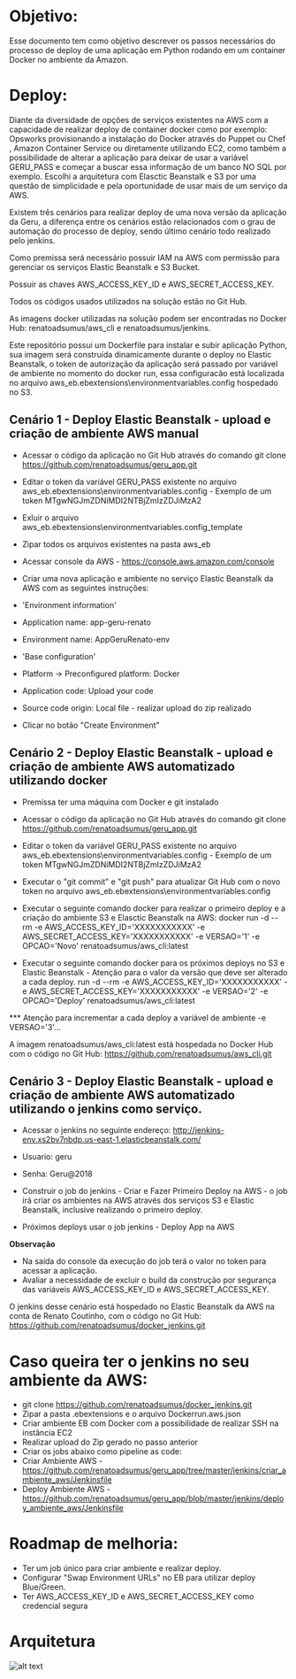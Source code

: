 # Objetivo:

Esse documento tem como objetivo descrever os passos necessários do processo de deploy de uma aplicação em Python rodando em um container Docker no ambiente da Amazon. 


# Deploy:

Diante da diversidade de opções de serviços existentes na AWS com a capacidade de realizar deploy de container docker como por exemplo: Opsworks provisionando a instalação do Docker através do Puppet ou Chef , Amazon Container Service ou diretamente utilizando EC2, como também a possibilidade de alterar a aplicação para deixar de usar a variável GERU_PASS e começar a buscar essa informação de um banco NO SQL por exemplo. Escolhi a arquitetura com Elasctic Beanstalk e S3 por uma questão de simplicidade e pela oportunidade de usar mais de um serviço da AWS. 

Existem três cenários para realizar deploy de uma nova versão da aplicação da Geru, a diferença entre os cenários estão relacionados com o grau de automação do processo de deploy, sendo último cenário todo realizado pelo jenkins.

Como premissa será necessário possuir IAM na AWS com permissão para gerenciar os serviços Elastic Beanstalk e S3 Bucket.

Possuir as chaves AWS_ACCESS_KEY_ID e AWS_SECRET_ACCESS_KEY.

Todos os códigos usados utilizados na solução estão no Git Hub.

As imagens docker utilizadas na solução podem ser encontradas no Docker Hub: renatoadsumus/aws_cli e renatoadsumus/jenkins.

Este repositório possui um Dockerfile para instalar e subir aplicação Python, sua imagem será construída dinamicamente durante o deploy no Elastic Beanstalk, o token de autorização da aplicação será passado por variável de ambiente no momento do docker run, essa configuracão está localizada no arquivo aws_eb\.ebextensions\environmentvariables.config hospedado no S3.

## Cenário 1 - Deploy Elastic Beanstalk - upload e criação de ambiente AWS manual

- Acessar o código da aplicação no Git Hub através do comando git clone https://github.com/renatoadsumus/geru_app.git

- Editar o token da variável GERU_PASS existente no arquivo aws_eb\.ebextensions\environmentvariables.config - Exemplo de um token MTgwNGJmZDNiMDI2NTBjZmIzZDJiMzA2

- Exluir o arquivo aws_eb\.ebextensions\environmentvariables.config_template

- Zipar todos os arquivos existentes na pasta aws_eb

- Acessar console da AWS - https://console.aws.amazon.com/console

- Criar uma nova aplicação e ambiente no serviço Elastic Beanstalk da AWS com as seguintes instruções:
- 'Environment information'
- Application name: app-geru-renato
- Environment name: AppGeruRenato-env
- 'Base configuration'
- Platform -> Preconfigured platform: Docker
- Application code: Upload your code 
- Source code origin: Local file - realizar upload do zip realizado
- Clicar no botão "Create Environment"

## Cenário 2 - Deploy Elastic Beanstalk - upload e criação de ambiente AWS automatizado utilizando docker

- Premissa ter uma máquina com Docker e git instalado

- Acessar o código da aplicação no Git Hub através do comando git clone https://github.com/renatoadsumus/geru_app.git

- Editar o token da variável GERU_PASS existente no arquivo aws_eb\.ebextensions\environmentvariables.config - Exemplo de um token MTgwNGJmZDNiMDI2NTBjZmIzZDJiMzA2

- Executar o "git commit" e "git push" para atualizar Git Hub com o novo token
no arquivo aws_eb\.ebextensions\environmentvariables.config

- Executar o seguinte comando docker para realizar o primeiro deploy e a criação do ambiente S3 e Elasctic Beanstalk na AWS: docker run -d --rm -e AWS_ACCESS_KEY_ID='XXXXXXXXXXX' -e AWS_SECRET_ACCESS_KEY='XXXXXXXXXXX' -e VERSAO='1' -e OPCAO='Novo' renatoadsumus/aws_cli:latest

- Executar o seguinte comando docker para os próximos deploys no S3 e Elastic Beanstalk - Atenção para o valor da versão que deve ser alterado a cada deploy.
run -d --rm -e AWS_ACCESS_KEY_ID='XXXXXXXXXXX' -e AWS_SECRET_ACCESS_KEY='XXXXXXXXXXX' -e VERSAO='2' -e OPCAO='Deploy' renatoadsumus/aws_cli:latest

*** Atenção para incrementar a cada deploy a variável de ambiente -e VERSAO='3'...

A imagem renatoadsumus/aws_cli:latest está hospedada no Docker Hub com o código no Git Hub: https://github.com/renatoadsumus/aws_cli.git

## Cenário 3 - Deploy Elastic Beanstalk - upload e criação de ambiente AWS automatizado utilizando o jenkins como serviço.

- Acessar o jenkins no seguinte endereço: http://jenkins-env.xs2bv7nbdp.us-east-1.elasticbeanstalk.com/
- Usuario: geru
- Senha: Geru@2018

- Construir o job do jenkins - Criar e Fazer Primeiro Deploy na AWS - o job irá criar os ambientes na AWS através dos serviços S3 e Elastic Beanstalk, inclusive realizando o primeiro deploy.

- Próximos deploys usar o job jenkins - Deploy App na AWS 

**Observação**
- Na saída do console da execução do job terá o valor no token para acessar a aplicação.
- Avaliar a necessidade de excluir o build da construção por segurança das variáveis AWS_ACCESS_KEY_ID e AWS_SECRET_ACCESS_KEY.

O jenkins desse cenário está hospedado no Elastic Beanstalk da AWS na conta de Renato Coutinho, com o código no Git Hub: https://github.com/renatoadsumus/docker_jenkins.git


# Caso queira ter o jenkins no seu ambiente da AWS:
- git clone https://github.com/renatoadsumus/docker_jenkins.git
- Zipar a pasta .ebextensions e o arquivo Dockerrun.aws.json
- Criar ambiente EB com Docker com a possibilidade de realizar SSH na instância EC2
- Realizar upload do Zip gerado no passo anterior
- Criar os jobs abaixo como pipeline as code:
- Criar Ambiente AWS - https://github.com/renatoadsumus/geru_app/tree/master/jenkins/criar_ambiente_aws/Jenkinsfile
- Deploy Ambiente AWS - https://github.com/renatoadsumus/geru_app/blob/master/jenkins/deploy_ambiente_aws/Jenkinsfile


# Roadmap de melhoria:
- Ter um job único para criar ambiente e realizar deploy.
- Configurar "Swap Environment URLs" no EB para utilizar deploy Blue/Green.
- Ter AWS_ACCESS_KEY_ID e AWS_SECRET_ACCESS_KEY como credencial segura


# Arquitetura
![alt text](https://github.com/renatoadsumus/geru_app/blob/master/processo_deplo_aws.jpg)
